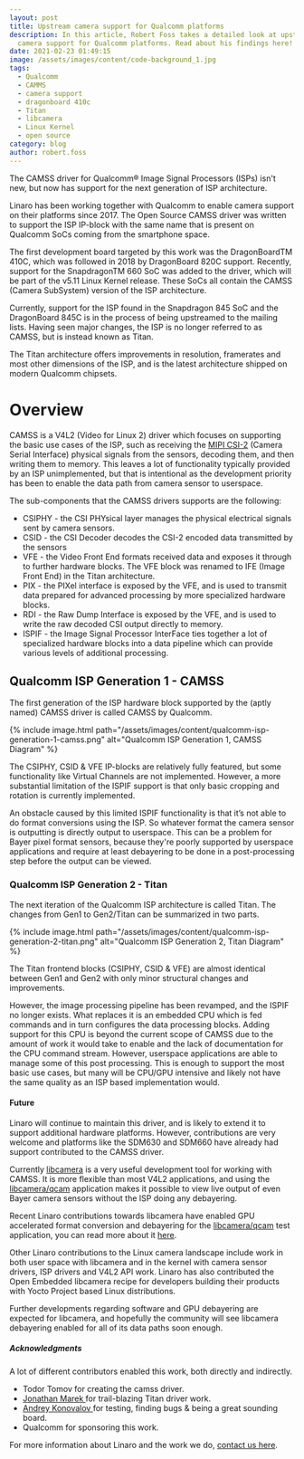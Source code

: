 ```yaml
---
layout: post
title: Upstream camera support for Qualcomm platforms
description: In this article, Robert Foss takes a detailed look at upstream
  camera support for Qualcomm platforms. Read about his findings here!
date: 2021-02-23 01:49:15
image: /assets/images/content/code-background_1.jpg
tags:
  - Qualcomm
  - CAMMS
  - camera support
  - dragonboard 410c
  - Titan
  - libcamera
  - Linux Kernel
  - open source
category: blog
author: robert.foss
---
```

The CAMSS driver for Qualcomm® Image Signal Processors (ISPs) isn't new, but now has support for the next generation of ISP architecture.

Linaro has been working together with Qualcomm to enable camera support on their platforms since 2017. The Open Source CAMSS driver was written to support the ISP IP-block with the same name that is present on Qualcomm SoCs coming from the smartphone space.

The first development board targeted by this work was the DragonBoardTM 410C, which was followed in 2018 by DragonBoard 820C support. Recently, support for the SnapdragonTM 660 SoC was added to the driver, which will be part of the v5.11 Linux Kernel release. These SoCs all contain the CAMSS (Camera SubSystem) version of the ISP architecture.

Currently, support for the ISP found in the Snapdragon 845 SoC and the DragonBoard 845C is in the process of being upstreamed to the mailing lists. Having seen major changes, the ISP is no longer referred to as CAMSS, but is instead known as Titan.

The Titan architecture offers improvements in resolution, framerates and most other dimensions of the ISP, and is the latest architecture shipped on modern Qualcomm chipsets.

# Overview

CAMSS is a V4L2 (Video for Linux 2) driver which focuses on supporting the basic use cases of the ISP, such as receiving the [MIPI CSI-2](https://www.mipi.org/specifications/csi-2) (Camera Serial Interface) physical signals from the sensors, decoding them, and then writing them to memory. This leaves a lot of functionality typically provided by an ISP unimplemented, but that is intentional as the development priority has been to enable the data path from camera sensor to userspace.

The sub-components that the CAMSS drivers supports are the following:

* CSIPHY - the CSI PHYsical layer manages the physical electrical signals sent by camera sensors.
* CSID - the CSI Decoder decodes the CSI-2 encoded data transmitted by the sensors
* VFE - the Video Front End formats received data and exposes it through to further hardware blocks. The VFE block was renamed to IFE (Image Front End) in the Titan architecture.
* PIX - the PIXel interface is exposed by the VFE, and is used to transmit data prepared for advanced processing by more specialized hardware blocks.
* RDI - the Raw Dump Interface is exposed by the VFE, and is used to write the raw decoded CSI output directly to memory.
* ISPIF - the Image Signal Processor InterFace ties together a lot of specialized hardware blocks into a data pipeline which can provide various levels of additional processing.

## Qualcomm ISP Generation 1 - CAMSS

The first generation of the ISP hardware block supported by the (aptly named) CAMSS driver is called CAMSS by Qualcomm.

{% include image.html path="/assets/images/content/qualcomm-isp-generation-1-camss.png" alt="Qualcomm ISP Generation 1, CAMSS Diagram" %} 

The CSIPHY, CSID & VFE IP-blocks are relatively fully featured, but some functionality like Virtual Channels are not implemented. However, a more substantial limitation of the ISPIF support is that only basic cropping and rotation is currently implemented.

An obstacle caused by this limited ISPIF functionality is that it’s not able to do format conversions using the ISP. So whatever format the camera sensor is outputting is directly output to userspace. This can be a problem for Bayer pixel format sensors, because they're poorly supported by userspace applications and require at least debayering to be done in a post-processing step before the output can be viewed.

### Qualcomm ISP Generation 2 - Titan

The next iteration of the Qualcomm ISP architecture is called Titan. The changes from Gen1 to Gen2/Titan can be summarized in two parts.

{% include image.html path="/assets/images/content/qualcomm-isp-generation-2-titan.png" alt="Qualcomm ISP Generation 2, Titan Diagram" %} 

The Titan frontend blocks (CSIPHY, CSID & VFE) are almost identical between Gen1 and Gen2 with only minor structural changes and improvements.

However, the image processing pipeline has been revamped, and the ISPIF no longer exists. What replaces it is an embedded CPU which is fed commands and in turn configures the data processing blocks. Adding support for this CPU is beyond the current scope of CAMSS due to the amount of work it would take to enable and the lack of documentation for the CPU command stream. However, userspace applications are able to manage some of this post processing. This is enough to support the most basic use cases, but many will be CPU/GPU intensive and likely not have the same quality as an ISP based implementation would.

#### Future

Linaro will continue to maintain this driver, and is likely to extend it to support additional hardware platforms. However, contributions are very welcome and platforms like the SDM630 and SDM660 have already had support contributed to the CAMSS driver.

Currently [libcamera](https://libcamera.org/index.html) is a very useful development tool for working with CAMSS. It is more flexible than most V4L2 applications, and using the [libcamera/qcam](https://libcamera.org/getting-started.html) application makes it possible to view live output of even Bayer camera sensors without the ISP doing any debayering.

Recent Linaro contributions towards libcamera have enabled GPU accelerated format conversion and debayering for the [libcamera/qcam](https://libcamera.org/getting-started.html) test application, you can read more about it [here](https://www.linaro.org/blog/accelerating-libcamera-qcam-format-conversion-using-opengl-shaders/).

Other Linaro contributions to the Linux camera landscape include work in both user space with libcamera and in the kernel with camera sensor drivers, ISP drivers and V4L2 API work. Linaro has also contributed the Open Embedded libcamera recipe for developers building their products with Yocto Project based Linux distributions. 

Further developments regarding software and GPU debayering are expected for libcamera, and hopefully the community will see libcamera debayering enabled for all of its data paths soon enough.

##### Acknowledgments

A lot of different contributors enabled this work, both directly and indirectly.

* Todor Tomov for creating the camss driver.
* [Jonathan Marek ](https://gitlab.freedesktop.org/flto)for trail-blazing Titan driver work.
* [Andrey Konovalov ](https://github.com/andrey-konovalov)for testing, finding bugs & being a great sounding board.
* Qualcomm for sponsoring this work.

For more information about Linaro and the work we do, [contact us here](https://www.linaro.org/contact/).